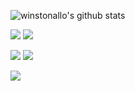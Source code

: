 ![winstonallo's github stats](https://github-readme-stats.vercel.app/api?username=winstonallo&show_icons=true&theme=nord&title_color=FFFFFF)

![](https://github-profile-summary-cards.vercel.app/api/cards/repos-per-language?username=winstonallo&theme=nord_dark)
![](https://github-profile-summary-cards.vercel.app/api/cards/most-commit-language?username=winstonallo&theme=nord_dark)

![](https://github-profile-summary-cards.vercel.app/api/cards/stats?username=winstonallo&theme=nord_dark)
![](https://github-profile-summary-cards.vercel.app/api/cards/productive-time?username=winstonallo&theme=nord_dark)

![](https://github-profile-summary-cards.vercel.app/api/cards/profile-details?username=winstonallo&theme=nord_dark)
